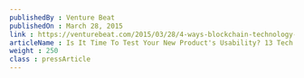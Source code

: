```yaml
---
publishedBy : Venture Beat
publishedOn : March 28, 2015
link : https://venturebeat.com/2015/03/28/4-ways-blockchain-technology-will-change-the-world/
articleName : Is It Time To Test Your New Product's Usability? 13 Tech Experts Weigh In
weight : 250 
class : pressArticle
---
```

